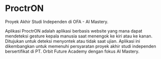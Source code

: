 # ProctrON
Proyek Akhir Studi Independen di OFA - AI Mastery.

Aplikasi ProctrON adalah aplikasi berbasis website yang mana dapat mendeteksi gesture kepala manusia saat menengok ke kiri atau ke kanan.
Ditujukan untuk deteksi menyontek atau tidak saat ujian.
Aplikasi ini dikembangkan untuk memenuhi persyaratan proyek akhir studi independen bersertifikat di PT. Orbit Future Academy dengan fokus AI Mastery.
